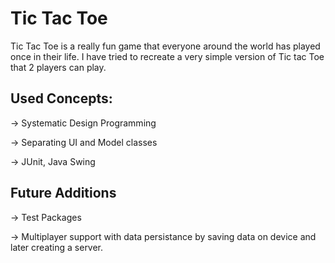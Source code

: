 # Tic Tac Toe
Tic Tac Toe is a really fun game that everyone around the world has played once in their life. I have tried to recreate a very simple version of Tic tac Toe that 2 players can play.

## Used Concepts:
  -> Systematic Design Programming
  
  -> Separating UI and Model classes
  
  -> JUnit, Java Swing

## Future Additions
  -> Test Packages
  
  -> Multiplayer support with data persistance by saving data on device and later creating a server.



